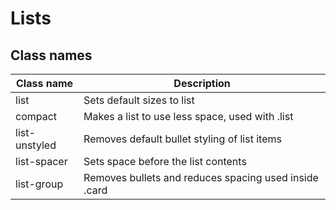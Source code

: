 # Lists

## Class names

| Class name    | Description                                           |
| ------------- | ----------------------------------------------------- |
| list          | Sets default sizes to list                            |
| compact       | Makes a list to use less space, used with .list       |
| list-unstyled | Removes default bullet styling of list items          |
| list-spacer   | Sets space before the list contents                   |
| list-group    | Removes bullets and reduces spacing used inside .card |
